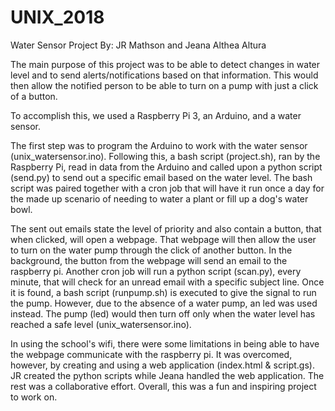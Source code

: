 # UNIX_2018

Water Sensor Project
By: JR Mathson and Jeana Althea Altura

The main purpose of this project was to be able to detect changes in water level and to send alerts/notifications based on that information. This would then allow the notified person to be able to turn on a pump with just a click of a button.

To accomplish this, we used a Raspberry Pi 3, an Arduino, and a water sensor.

The first step was to program the Arduino to work with the water sensor (unix_watersensor.ino). Following this, a bash script (project.sh), ran by the Raspberry Pi, read in data from the Arduino and called upon a python script (send.py) to send out a specific email based on the water level. The bash script was paired together with a cron job that will have it run once a day for the made up scenario of needing to water a plant or fill up a dog's water bowl.

The sent out emails state the level of priority and also contain a button, that when clicked, will open a webpage. That webpage will then allow the user to turn on the water pump through the click of another button. In the background, the button from the webpage will send an email to the raspberry pi. Another cron job will run a python script (scan.py), every minute, that will check for an unread email with a specific subject line. Once it is found, a bash script (runpump.sh) is executed to give the signal to run the pump. However, due to the absence of a water pump, an led was used instead. The pump (led) would then turn off only when the water level has reached a safe level (unix_watersensor.ino). 

In using the school's wifi, there were some limitations in being able to have the webpage communicate with the raspberry pi. It was overcomed, however, by creating and using a web application (index.html & script.gs). JR created the python scripts while Jeana handled the web application. The rest was a collaborative effort. Overall, this was a fun and inspiring project to work on. 
